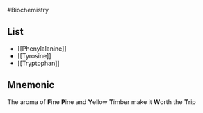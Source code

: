 #Biochemistry
## List
* [[Phenylalanine]]
* [[Tyrosine]]
* [[Tryptophan]]
## Mnemonic
The aroma of **F**ine **P**ine
and **Y**ellow **T**imber
make it **W**orth the **T**rip